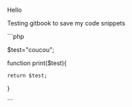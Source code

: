 Hello

Testing gitbook to save my code snippets



\`\`\`php

$test="coucou";

function print\($test\){

    return $test;

}

\`\`\`

